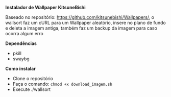 **Instalador de Wallpaper KitsuneBishi**

Baseado no repositório: https://github.com/kitsunebishi/Wallpapers/, o wallsort faz um cURL para um Wallpaper aleatório, insere no plano de fundo e deleta a imagem antiga, também faz um backup da imagem para caso ocorra algum erro


**Dependências**
- pkill
- swaybg


**Como instalar**
- Clone o repositório
- Faça o comando: `chmod +x download_imagem.sh`
- Execute ./wallsort


